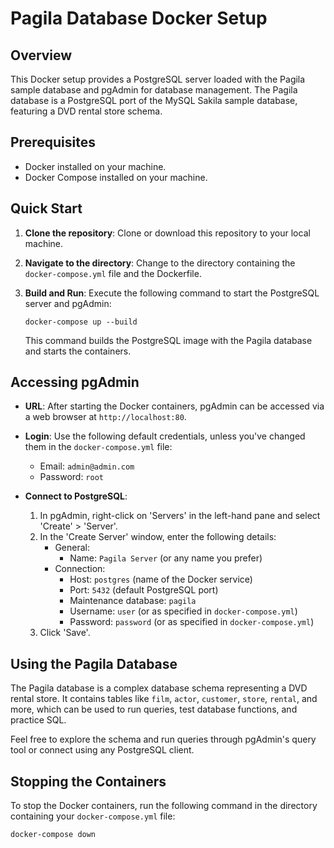 
# Pagila Database Docker Setup

## Overview
This Docker setup provides a PostgreSQL server loaded with the Pagila sample database and pgAdmin for database management. The Pagila database is a PostgreSQL port of the MySQL Sakila sample database, featuring a DVD rental store schema.

## Prerequisites
- Docker installed on your machine.
- Docker Compose installed on your machine.

## Quick Start
1. **Clone the repository**: Clone or download this repository to your local machine.

2. **Navigate to the directory**: Change to the directory containing the `docker-compose.yml` file and the Dockerfile.

3. **Build and Run**: Execute the following command to start the PostgreSQL server and pgAdmin:
   ```
   docker-compose up --build
   ```
   This command builds the PostgreSQL image with the Pagila database and starts the containers.

## Accessing pgAdmin
- **URL**: After starting the Docker containers, pgAdmin can be accessed via a web browser at `http://localhost:80`.

- **Login**: Use the following default credentials, unless you've changed them in the `docker-compose.yml` file:
  - Email: `admin@admin.com`
  - Password: `root`

- **Connect to PostgreSQL**:
  1. In pgAdmin, right-click on 'Servers' in the left-hand pane and select 'Create' > 'Server'.
  2. In the 'Create Server' window, enter the following details:
     - General:
       - Name: `Pagila Server` (or any name you prefer)
     - Connection:
       - Host: `postgres` (name of the Docker service)
       - Port: `5432` (default PostgreSQL port)
       - Maintenance database: `pagila`
       - Username: `user` (or as specified in `docker-compose.yml`)
       - Password: `password` (or as specified in `docker-compose.yml`)
  3. Click 'Save'.

## Using the Pagila Database
The Pagila database is a complex database schema representing a DVD rental store. It contains tables like `film`, `actor`, `customer`, `store`, `rental`, and more, which can be used to run queries, test database functions, and practice SQL.

Feel free to explore the schema and run queries through pgAdmin's query tool or connect using any PostgreSQL client.

## Stopping the Containers
To stop the Docker containers, run the following command in the directory containing your `docker-compose.yml` file:
```
docker-compose down
```

